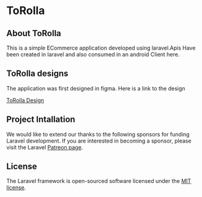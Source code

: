 <h1>ToRolla </h1>


## About ToRolla

This is a  simple ECommerce application developed using laravel.Apis Have been created in laravel and also consumed in an android Client here.


## ToRolla designs
The application was first designed in figma. Here is a link to the design

<p><a href="https://www.figma.com/file/E3TSq3ERfFjAzxjtjQpDcp/ToRolla?node-id=0%3A1">ToRolla Design</a> </p>


## Project Intallation

We would like to extend our thanks to the following sponsors for funding Laravel development. If you are interested in becoming a sponsor, please visit the Laravel [Patreon page](https://patreon.com/taylorotwell).

## License

The Laravel framework is open-sourced software licensed under the [MIT license](https://opensource.org/licenses/MIT).
